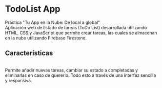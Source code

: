 # TodoList App
Práctica "Tu App en la Nube: De local a global"
<br>
Aplicación web de listado de tareas (ToDo List) desarrollada utilizando HTML, CSS y JavaScript que permite crear tareas, las cuales se almacenan en la nube utilizando Firebase Firestone.
<br>
## Características
<br>
Permite añadir nuevas tareas, cambiar su estado a completadas y eliminarlas en caso de quererlo. Todo esto a través de una interfaz sencilla y responsiva.
